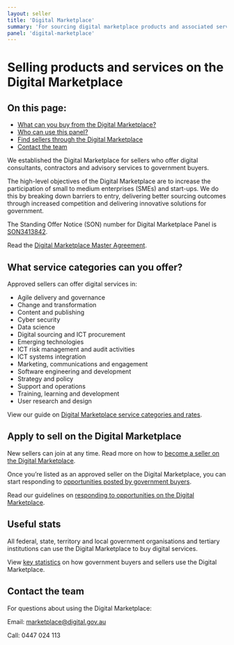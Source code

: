 ```yaml
---
layout: seller
title: 'Digital Marketplace'
summary: 'For sourcing digital marketplace products and associated services.'
panel: 'digital-marketplace'
---
```


# Selling products and services on the Digital Marketplace

<nav class="au-inpage-nav-links" aria-label="in page navigation">
  <h2 class="au-inpage-nav-links__heading">On this page:</h2>
  <ul class="au-link-list">
    <li><a href="#what-service-categories-can-you-offer">What can you buy from the Digital Marketplace?</a></li>
    <li><a href="#apply-to-sell-on-the-digital-marketplace">Who can use this panel?</a></li>
    <li><a href="#useful-stats">Find sellers through the Digital Marketplace</a></li>
    <li><a href="#contact-the-team">Contact the team</a></li>
  </ul>
</nav>

We established the Digital Marketplace for sellers who offer digital consultants, contractors and advisory services to government buyers.

The high-level objectives of the Digital Marketplace are to increase the participation of small to medium enterprises (SMEs) and start-ups. We do this by breaking down barriers to entry, delivering better sourcing outcomes through increased competition and delivering innovative solutions for government.

The Standing Offer Notice (SON) number for Digital Marketplace Panel is <a href="https://www.tenders.gov.au/Son/Show/4E10C3C3-99F9-34E1-61CD-E299C229AAEF" target="_blank" rel="external noreferrer">SON3413842</a>.

Read the <a href="https://marketplace.service.gov.au/api/2/r/master-agreement-current.html" target="_blank" rel="external noreferrer">Digital Marketplace Master Agreement</a>.

## <span name="what-service-categories-can-you-offer">What service categories can you offer?</span>

Approved sellers can offer digital services in:

- Agile delivery and governance
- Change and transformation
- Content and publishing
- Cyber security
- Data science
- Digital sourcing and ICT procurement
- Emerging technologies
- ICT risk management and audit activities
- ICT systems integration
- Marketing, communications and engagement
- Software engineering and development
- Strategy and policy
- Support and operations
- Training, learning and development
- User research and design

View our guide on <a href="https://marketplace1.zendesk.com/hc/en-gb/articles/360000556476" target="_blank" rel="external noreferrer">Digital Marketplace service categories and rates</a>.

## <span name="apply-to-sell-on-the-digital-marketplace">Apply to sell on the Digital Marketplace</span>

New sellers can join at any time. Read more on how to <a href="https://marketplace1.zendesk.com/hc/en-gb/articles/115011258607-Become-a-seller" target="_blank" rel="external noreferrer">become a seller on the Digital Marketplace</a>.

Once you’re listed as an approved seller on the Digital Marketplace, you can start responding to <a href="https://marketplace.service.gov.au/2/opportunities?status=live" target="_blank" rel="external noreferrer">opportunities posted by government buyers</a>.

Read our guidelines on <a href="https://marketplace1.zendesk.com/hc/en-gb/articles/360000634456-Responding-to-an-opportunity" target="_blank" rel="external noreferrer">responding to opportunities on the Digital Marketplace</a>.

## <span name="useful-stats">Useful stats</span>

All federal, state, territory and local government organisations and tertiary institutions can use the Digital Marketplace to buy digital services.

View <a href="https://marketplace.service.gov.au/2/insights" target="_blank" rel="external noreferrer">key statistics</a> on how government buyers and sellers use the Digital Marketplace.

## <span name="contact-the-team">Contact the team</span>

For questions about using the Digital Marketplace:

Email: [marketplace@digital.gov.au](mailto:marketplace@digital.gov.au)

Call: 0447 024 113
